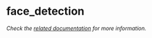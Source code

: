 # face_detection

_Check the [related documentation](https://csia-pme.github.io/csia-pme/reference/face-detection) for more information._
